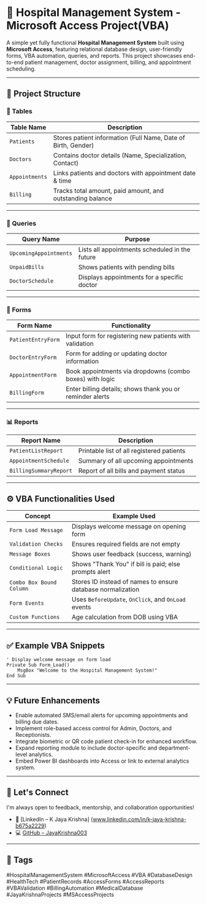 # 💉 Hospital Management System - Microsoft Access Project(VBA)

A simple yet fully functional **Hospital Management System** built using **Microsoft Access**, featuring relational database design, user-friendly forms, VBA automation, queries, and reports. This project showcases end-to-end patient management, doctor assignment, billing, and appointment scheduling.

---

## 📂 Project Structure

### 🧾 Tables

| Table Name     | Description                                                  |
|----------------|--------------------------------------------------------------|
| `Patients`     | Stores patient information (Full Name, Date of Birth, Gender) |
| `Doctors`      | Contains doctor details (Name, Specialization, Contact)      |
| `Appointments` | Links patients and doctors with appointment date & time      |
| `Billing`      | Tracks total amount, paid amount, and outstanding balance    |

---

### 🧮 Queries

| Query Name                | Purpose                                              |
|---------------------------|------------------------------------------------------|
| `UpcomingAppointments`    | Lists all appointments scheduled in the future       |
| `UnpaidBills`             | Shows patients with pending bills                    |
| `DoctorSchedule`          | Displays appointments for a specific doctor          |

---

### 📝 Forms

| Form Name           | Functionality                                               |
|---------------------|-------------------------------------------------------------|
| `PatientEntryForm`  | Input form for registering new patients with validation     |
| `DoctorEntryForm`   | Form for adding or updating doctor information              |
| `AppointmentForm`   | Book appointments via dropdowns (combo boxes) with logic    |
| `BillingForm`       | Enter billing details; shows thank you or reminder alerts  |

---

### 📊 Reports

| Report Name             | Description                                               |
|--------------------------|-----------------------------------------------------------|
| `PatientListReport`      | Printable list of all registered patients                 |
| `AppointmentSchedule`    | Summary of all upcoming appointments                      |
| `BillingSummaryReport`   | Report of all bills and payment status                    |

---

## ⚙️ VBA Functionalities Used

| Concept                  | Example Used                                              |
|--------------------------|-----------------------------------------------------------|
| `Form Load Message`      | Displays welcome message on opening form                  |
| `Validation Checks`      | Ensures required fields are not empty                     |
| `Message Boxes`          | Shows user feedback (success, warning)                    |
| `Conditional Logic`      | Shows "Thank You" if bill is paid; else prompts alert     |
| `Combo Box Bound Column` | Stores ID instead of names to ensure database normalization |
| `Form Events`            | Uses `BeforeUpdate`, `OnClick`, and `OnLoad` events       |
| `Custom Functions`       | Age calculation from DOB using VBA                        |

---

## ✅ Example VBA Snippets

```vba
' Display welcome message on form load
Private Sub Form_Load()
    MsgBox "Welcome to the Hospital Management System!"
End Sub
```
---

## 💡 Future Enhancements

- Enable automated SMS/email alerts for upcoming appointments and billing due dates.
- Implement role-based access control for Admin, Doctors, and Receptionists.
- Integrate biometric or QR code patient check-in for enhanced workflow.
- Expand reporting module to include doctor-specific and department-level analytics.
- Embed Power BI dashboards into Access or link to external analytics system.

---

## 🤝 Let's Connect

I'm always open to feedback, mentorship, and collaboration opportunities!

- 🔗 [LinkedIn – K Jaya Krishna] (www.linkedin.com/in/k-jaya-krishna-b675a2229)
- 💻 [GitHub – JayaKrishna003](https://github.com/JayaKrishna003)

---
## 🔖 Tags

#HospitalManagementSystem #MicrosoftAccess #VBA #DatabaseDesign #HealthTech #PatientRecords #AccessForms #AccessReports #VBAValidation #BillingAutomation #MedicalDatabase #JayaKrishnaProjects #MSAccessProjects


